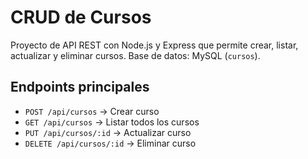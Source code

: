 # CRUD de Cursos

Proyecto de API REST con Node.js y Express que permite crear, listar, actualizar y eliminar cursos.
Base de datos: MySQL (`cursos`).

## Endpoints principales
- `POST /api/cursos` → Crear curso
- `GET /api/cursos` → Listar todos los cursos
- `PUT /api/cursos/:id` → Actualizar curso
- `DELETE /api/cursos/:id` → Eliminar curso
